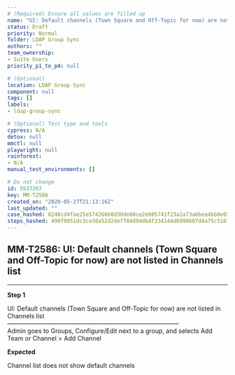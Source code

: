```yaml
---
# (Required) Ensure all values are filled up
name: "UI: Default channels (Town Square and Off-Topic for now) are not listed in Channels list"
status: Draft
priority: Normal
folder: LDAP Group Sync
authors: ""
team_ownership: 
- Suite Users
priority_p1_to_p4: null

# (Optional)
location: LDAP Group Sync
component: null
tags: []
labels: 
- ldap-group-sync

# (Optional) Test type and tools
cypress: N/A
detox: null
mmctl: null
playwright: null
rainforest: 
- N/A
manual_test_environments: []

# Do not change
id: 5537267
key: MM-T2586
created_on: "2020-05-27T21:13:16Z"
last_updated: ""
case_hashed: 0248cd4fae25e57426668d30de60ce2e605741f23a2a73a6bea4bb8e03a818e1b1641f44af4c59b9467e7254d56ba055
steps_hashed: 499f9951dc3ce38a52d2deff84d94db4f334144d6990607d4a75c5167ffc2570fed74b986f0d7d87ce8c65e40fd33a9e
---
```


<!-- (Auto-generated) Based on frontmatter's "key" and "name" -->

## MM-T2586: UI: Default channels (Town Square and Off-Topic for now) are not listed in Channels list

---

**Step 1**

UI: Default channels (Town Square and Off-Topic for now) are not listed in Channels list\
————————————————————————————\
Admin goes to Groups, Configure/Edit next to a group, and selects Add Team or Channel > Add Channel

**Expected**

Channel list does not show default channels
